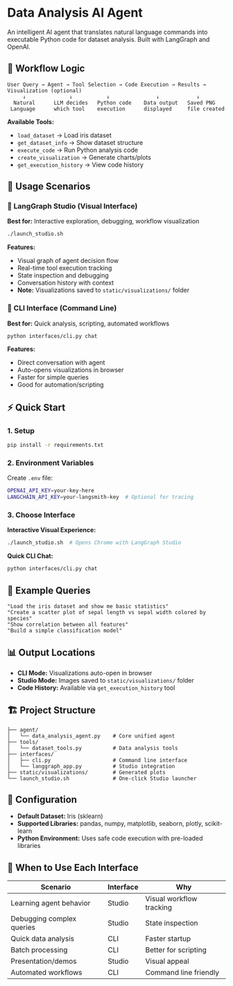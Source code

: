 # Data Analysis AI Agent

An intelligent AI agent that translates natural language commands into executable Python code for dataset analysis. Built with LangGraph and OpenAI.

## 🔄 Workflow Logic

```
User Query → Agent → Tool Selection → Code Execution → Results → Visualization (optional)
     ↓              ↓           ↓               ↓            ↓
  Natural      LLM decides   Python code    Data output   Saved PNG
 Language      which tool    execution      displayed     file created
```

**Available Tools:**
- `load_dataset` → Load iris dataset
- `get_dataset_info` → Show dataset structure  
- `execute_code` → Run Python analysis code
- `create_visualization` → Generate charts/plots
- `get_execution_history` → View code history

## 🚀 Usage Scenarios

### **🎨 LangGraph Studio** (Visual Interface)
**Best for:** Interactive exploration, debugging, workflow visualization

```bash
./launch_studio.sh
```

**Features:**
- Visual graph of agent decision flow
- Real-time tool execution tracking
- State inspection and debugging
- Conversation history with context
- **Note:** Visualizations saved to `static/visualizations/` folder

### **💬 CLI Interface** (Command Line)
**Best for:** Quick analysis, scripting, automated workflows

```bash
python interfaces/cli.py chat
```

**Features:**
- Direct conversation with agent
- Auto-opens visualizations in browser
- Faster for simple queries
- Good for automation/scripting

## ⚡ Quick Start

### 1. **Setup**
```bash
pip install -r requirements.txt
```

### 2. **Environment Variables**
Create `.env` file:
```bash
OPENAI_API_KEY=your-key-here
LANGCHAIN_API_KEY=your-langsmith-key  # Optional for tracing
```

### 3. **Choose Interface**

**Interactive Visual Experience:**
```bash
./launch_studio.sh  # Opens Chrome with LangGraph Studio
```

**Quick CLI Chat:**
```bash
python interfaces/cli.py chat
```

## 📝 Example Queries

```
"Load the iris dataset and show me basic statistics"
"Create a scatter plot of sepal length vs sepal width colored by species"
"Show correlation between all features"
"Build a simple classification model"
```

## 📊 Output Locations

- **CLI Mode:** Visualizations auto-open in browser
- **Studio Mode:** Images saved to `static/visualizations/` folder
- **Code History:** Available via `get_execution_history` tool

## 🏗️ Project Structure

```
├── agent/
│   └── data_analysis_agent.py    # Core unified agent
├── tools/
│   └── dataset_tools.py          # Data analysis tools  
├── interfaces/
│   ├── cli.py                    # Command line interface
│   └── langgraph_app.py          # Studio integration
├── static/visualizations/        # Generated plots
└── launch_studio.sh              # One-click Studio launcher
```

## 🔧 Configuration

- **Default Dataset:** Iris (sklearn)
- **Supported Libraries:** pandas, numpy, matplotlib, seaborn, plotly, scikit-learn
- **Python Environment:** Uses safe code execution with pre-loaded libraries

## 🎯 When to Use Each Interface

| Scenario | Interface | Why |
|----------|-----------|-----|
| Learning agent behavior | Studio | Visual workflow tracking |
| Debugging complex queries | Studio | State inspection |
| Quick data analysis | CLI | Faster startup |
| Batch processing | CLI | Better for scripting |
| Presentation/demos | Studio | Visual appeal |
| Automated workflows | CLI | Command line friendly | 
